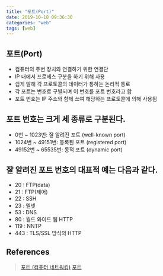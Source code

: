 ```yaml
---
title: "포트(Port)"
date: 2019-10-18 09:36:30
categories: "web"
tags: [web]
---
```


## 포트(Port)

* 컴퓨터의 주변 장치와 연결하기 위한 연결단
* IP 내에서 프로세스 구분을 하기 위해 사용
* 쉽게 말해 각 프로토콜의 데이터가 통하는 논리적 통로
* 각 포트는 번호로 구별되며 이 번호를 포트 번호라고 함
* 포트 번호는 IP 주소와 함께 쓰여 해당하는 프로토콜에 의해 사용됨

<!-- more -->

## 포트 번호는 크게 세 종류로 구분된다.

* 0번 ~ 1023번: 잘 알려진 포트 (well-known port)
* 1024번 ~ 49151번: 등록된 포트 (registered port)
* 49152번 ~ 65535번: 동적 포트 (dynamic port)

## 잘 알려진 포트 번호의 대표적 예는 다음과 같다.

* 20 : FTP(data)
* 21 : FTP(제어)
* 22 : SSH
* 23 : 텔넷
* 53 : DNS
* 80 : 월드 와이드 웹 HTTP
* 119 : NNTP
* 443 : TLS/SSL 방식의 HTTP

## References
> [포트 (컴퓨터 네트워킹)](https://ko.wikipedia.org/wiki/포트_(컴퓨터_네트워킹))  
> [포트](https://namu.wiki/w/포트)  
